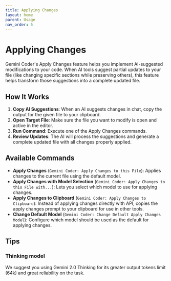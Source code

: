 ```yaml
---
title: Applying Changes
layout: home
parent: Usage
nav_order: 5
---
```


# Applying Changes

Gemini Coder's Apply Changes feature helps you implement AI-suggested modifications to your code. When AI tools suggest partial updates to your file (like changing specific sections while preserving others), this feature helps transform those suggestions into a complete updated file.

## How It Works

1. **Copy AI Suggestions**: When an AI suggests changes in chat, copy the output for the given file to your clipboard.
2. **Open Target File**: Make sure the file you want to modify is open and active in the editor.
3. **Run Command**: Execute one of the Apply Changes commands.
4. **Review Updates**: The AI will process the suggestions and generate a complete updated file with all changes properly applied.

## Available Commands

- **Apply Changes** (`Gemini Coder: Apply Changes to this File`): Applies changes to the current file using the default model.
- **Apply Changes with Model Selection** (`Gemini Coder: Apply Changes to this File with...`): Lets you select which model to use for applying changes.
- **Apply Changes to Clipboard** (`Gemini Coder: Apply Changes to Clipboard`): Instead of applying changes directly with API, copies the apply changes prompt to your clipboard for use in other tools.
- **Change Default Model** (`Gemini Coder: Change Default Apply Changes Model`): Configure which model should be used as the default for applying changes.

## Tips

### Thinking model

We suggest you using Gemini 2.0 Thinking for its greater output tokens limit (64k) and great reliability on the task.
